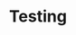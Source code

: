---
toc: true
comments: false
layout: post
title: Testing
description: testing
type: Not Used
courses: { 'csse' : {wek: 3} }
---